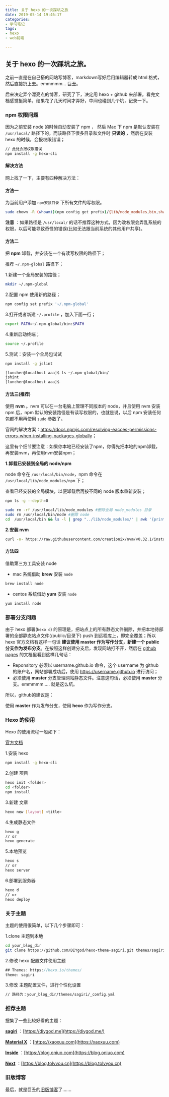 ```yaml
---
title: 关于 hexo 的一次踩坑之旅
date: 2019-05-14 19:46:17
categories: 
- 学习笔记
tags: 
- hexo
- web前端

---
```


## 关于 hexo 的一次踩坑之旅。

之前一直是在自己搭的网站写博客，markdown写好后用编辑器转成 html 格式，然后直接扔上去。emmmmm… 巨丑。

后来决定弄个漂亮点的博客，研究了下，决定用 hexo + github 来部署。看完文档感觉挺简单，结果花了几天时间才弄好，中间也碰到几个坑，记录一下。

<!--more-->

### npm 权限问题

因为之前安装 node 的时候自动安装了 npm ， 然后 Mac 下 npm 是默认安装在 `/usr/local/` 路径下的，而该路径下很多目录和文件时 **只读的** ，然后在安装 hexo 的时候，会报权限错误；

```bash
// 此处会报权限错误
npm install -g hexo-cli
```

#### 解决方法

网上找了一下，主要有四种解决方法：

#### 方法一

为当前用户添加 `npm安装目录` 下所有文件的写权限。

```bash
sudo chown -R (whoami)(npm config get prefix)/{lib/node_modules,bin,share}
```

**注意** ：如果路径是 `/usr/local/` 的话不推荐这种方式，因为改权限会弄乱系统的权限，以后可能导致奇怪的错误(比如无法跟当前系统的其他用户共享)。

#### 方法二

把 **npm** 卸载，并安装在一个有读写权限的路径下；

推荐 `~/.npm-global` 路径下；

1.新建一个全局安装的路径；

```bash
mkdir ~/.npm-global
```

2.配置 npm 使用新的路径；

```bash
npm config set prefix '~/.npm-global'
```

3.打开或者新建 `~/.profile` ，加入下面一行；

```bash
export PATH=~/.npm-global/bin:$PATH
```

4.重新启动终端；

```bash
source ~/.profile
```

5.测试：安装一个全局包试试

```bash
npm install -g jslint

[luncher@localhost aaa]$ ls ~/.npm-global/bin/
jshint
[luncher@localhost aaa]$ 
```

#### 方法三(推荐)

使用 **nvm** 。nvm 可以在一台电脑上管理不同版本的 node，并且使用 nvm 安装 npm 后，npm 默认的安装路径是有读写权限的，也就是说，以后 npm 安装任何包都不用再使用 `sudo` 参数了。

官网的解决方案：[<https://docs.npmjs.com/resolving-eacces-permissions-errors-when-installing-packages-globally>](https://docs.npmjs.com/resolving-eacces-permissions-errors-when-installing-packages-globally)；

这里有个细节要注意：如果你本地已经安装了npm，你得先把本地的npm卸载，再安装nvm，再使用nvm安装npm；

**1.卸载已安装到全局的 node/npm**

node 命令在 `/usr/local/bin/node`，npm 命令在 `/usr/local/lib/node_modules/npm` 下；

查看已经安装的全局模块，以便卸载后再按不同的 node 版本重新安装；

```bash
npm ls -g --depth=0
```

```bash
sudo rm -rf /usr/local/lib/node_modules	#删除全局 node_modules 目录
sudo rm /usr/local/bin/node	#删除 node
cd  /usr/local/bin && ls -l | grep "../lib/node_modules/" | awk '{print $9}'| xargs rm #删除全局 node 模块注册的软链
```

**2.安装 nvm**

```bash
curl -o- https://raw.githubusercontent.com/creationix/nvm/v0.32.1/install.sh | bash
```

#### 方法四

借助第三方工具安装 node

- mac 系统借助 **brew** 安装 `node`

```bash
brew install node
```

- centos 系统借助 **yum** 安装 `node`

```bash
yum install node
```

### 部署分支问题

由于 hexo 部署(`hexo d`) 的原理是，把站点上的所有静态文件删除，并把本地待部署的全部静态站点文件(/public/目录下) push 到远程库上，即完全覆盖；所以 hexo 官方文档有这样一句话 **建议使用 master 作为写作分支，新建一个 public 分支作为发布分支**。在按照这样创建分支后，发现网站打不开，然后在 [github pages](https://help.github.com/en/articles/configuring-a-publishing-source-for-github-pages) 的文档里看到这样几句话：

- Reponsitory 必须以 username.github.io 命令，这个 username 为 github 的账户名，网站部署成功后，使用 https://username.github.io 进行访问；
- 必须使用 **master** 分支管理网站静态文件。注意这句话，必须使用 **master** 分支。emmmmm….. 就是这么坑。

所以，github的建议是：

使用 **master** 作为发布分支，使用 **hexo** 作为写作分支。

### Hexo 的使用

Hexo 的使用流程一般如下：

[官方文档](https://hexo.io/zh-cn/docs/index.html)

1.安装 hexo

```bash
npm install -g hexo-cli
```

2.创建 项目

```bash
hexo init <folder>
cd <folder>
npm install
```

3.新建 文章

```bash
hexo new [layout] <title>
```

4.生成静态文件

```bash
hexo g
// or
hexo generate
```

5.本地预览

```bash
hexo s
// or 
hexo server
```

6.部署到服务器

```bash
hexo d
// or 
hexo deploy
```

### 关于主题

主题的使用很简单，以下几个步骤即可：

1.clone 主题到本地

```bash
cd your_blog_dir
git clone https://github.com/DIYgod/hexo-theme-sagiri.git themes/sagiri
```

2.修改 hexo 配置文件使用主题

```js
## Themes: https://hexo.io/themes/
theme: sagiri
```

3.修改 主题配置文件，进行个性化设置

```bash
// 路径为：your_blog_dir/themes/sagiri/_config.yml
```

### 推荐主题

搜集了一些比较好看的主题：

[**sagiri**](https://github.com/DIYgod/hexo-theme-sagiri) ：[https://diygod.me](https://diygod.me/)

[**Material X**](https://xaoxuu.com/wiki/material-x/) ：[https://xaoxuu.com](https://xaoxuu.com)

**[Inside](https://github.com/elmorec/hexo-theme-inside)** ：[https://blog.oniuo.com](https://blog.oniuo.com)

**[Next](http://theme-next.iissnan.com/)** ：[https://blog.tolvyou.cn](https://blog.tolvyou.cn)

### 旧版博客

最后，就是巨丑的[旧版博客](http://www.jianwill.cn)了…….